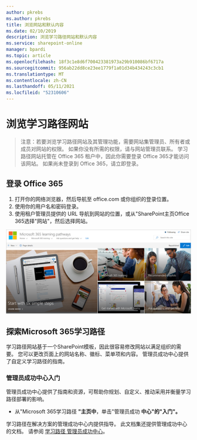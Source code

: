 ```yaml
---
author: pkrebs
ms.author: pkrebs
title: 浏览网站和默认内容
ms.date: 02/10/2019
description: 浏览学习路径网站和默认内容
ms.service: sharepoint-online
manager: bpardi
ms.topic: article
ms.openlocfilehash: 18f3c1e8d6f700423381973a29b910086bf6717a
ms.sourcegitcommit: 956ab22dd8ce23ee1779f1a01d34b434243c3cb1
ms.translationtype: MT
ms.contentlocale: zh-CN
ms.lasthandoff: 05/11/2021
ms.locfileid: "52310606"
---
```

# <a name="explore-the-learning-pathways-site"></a>浏览学习路径网站

> 注意：若要浏览学习路径网站及其管理功能，需要网站集管理员、所有者或成员对网站的权限。 如果你没有所需的权限，请与网站管理员联系。 学习路径网站托管在 Office 365 租户中，因此你需要登录 Office 365才能访问该网站。 如果尚未登录到 Office 365，请立即登录。 

## <a name="sign-in-to-office-365"></a>登录 Office 365 

1.  打开你的网络浏览器，然后导航至 office.com 或你组织的登录位置。 
2.  使用你的用户名和密码登录。
3.  使用租户管理员提供的 URL 导航到网站的位置，或从"SharePoint主页Office 365选择"网站"，然后选择网站。 

![cg-exploresite.png](media/cg-introducing.png)

## <a name="explore-microsoft-365-learning-pathways"></a>探索Microsoft 365学习路径

学习路径网站基于一个SharePoint模板，因此很容易修改网站以满足组织的需要。 您可以更改页面上的网站名称、徽标、菜单项和内容。 管理员成功中心提供了自定义学习路径的指南。 

### <a name="get-started-with-the-admin-success-center"></a>管理员成功中心入门

管理员成功中心提供了指南和资源，可帮助你规划、自定义、推动采用并衡量学习路径部署的影响。 

- 从"Microsoft 365学习路径 **"主页中**，单击"管理员成功 **中心"的"入门"。**

学习路径在解决方案的管理成功中心内提供指导。 此文档集还提供管理成功中心的文档。 请参阅 [学习路径 管理员成功中心](custom_successcenter.md)。